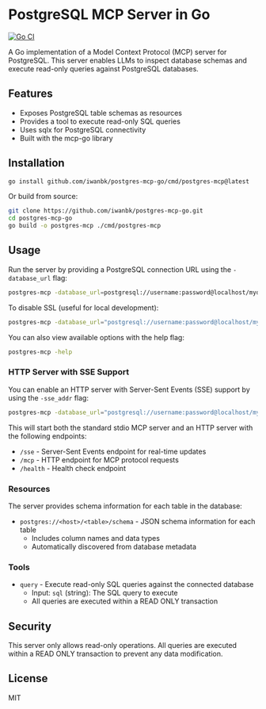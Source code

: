 # PostgreSQL MCP Server in Go

[![Go CI](https://github.com/iwanbk/postgres-mcp-go/actions/workflows/go.yml/badge.svg)](https://github.com/iwanbk/postgres-mcp-go/actions/workflows/go.yml)

A Go implementation of a Model Context Protocol (MCP) server for PostgreSQL. This server enables LLMs to inspect database schemas and execute read-only queries against PostgreSQL databases.

## Features

- Exposes PostgreSQL table schemas as resources
- Provides a tool to execute read-only SQL queries
- Uses sqlx for PostgreSQL connectivity
- Built with the mcp-go library

## Installation

```bash
go install github.com/iwanbk/postgres-mcp-go/cmd/postgres-mcp@latest
```

Or build from source:

```bash
git clone https://github.com/iwanbk/postgres-mcp-go.git
cd postgres-mcp-go
go build -o postgres-mcp ./cmd/postgres-mcp
```

## Usage

Run the server by providing a PostgreSQL connection URL using the `-database_url` flag:

```bash
postgres-mcp -database_url=postgresql://username:password@localhost/mydb
```

To disable SSL (useful for local development):

```bash
postgres-mcp -database_url="postgresql://username:password@localhost/mydb?sslmode=disable"
```

You can also view available options with the help flag:

```bash
postgres-mcp -help
```

### HTTP Server with SSE Support

You can enable an HTTP server with Server-Sent Events (SSE) support by using the `-sse_addr` flag:

```bash
postgres-mcp -database_url="postgresql://username:password@localhost/mydb" -sse_addr=":8000"
```

This will start both the standard stdio MCP server and an HTTP server with the following endpoints:

- `/sse` - Server-Sent Events endpoint for real-time updates
- `/mcp` - HTTP endpoint for MCP protocol requests
- `/health` - Health check endpoint

### Resources

The server provides schema information for each table in the database:

- `postgres://<host>/<table>/schema` - JSON schema information for each table
  - Includes column names and data types
  - Automatically discovered from database metadata

### Tools

- `query` - Execute read-only SQL queries against the connected database
  - Input: `sql` (string): The SQL query to execute
  - All queries are executed within a READ ONLY transaction

## Security

This server only allows read-only operations. All queries are executed within a READ ONLY transaction to prevent any data modification.

## License

MIT
